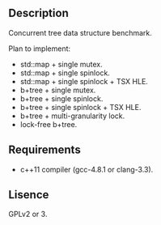 ## Description

Concurrent tree data structure benchmark.

Plan to implement:
* std::map + single mutex.
* std::map + single spinlock.
* std::map + single spinlock + TSX HLE.
* b+tree + single mutex.
* b+tree + single spinlock.
* b+tree + single spinlock + TSX HLE.
* b+tree + multi-granularity lock.
* lock-free b+tree.

## Requirements

* c++11 compiler (gcc-4.8.1 or clang-3.3).

## Lisence

GPLv2 or 3.

